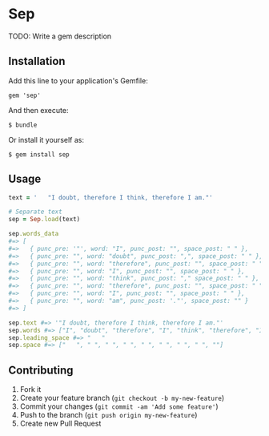# Sep

TODO: Write a gem description

## Installation

Add this line to your application's Gemfile:

    gem 'sep'

And then execute:

    $ bundle

Or install it yourself as:

    $ gem install sep

## Usage

```ruby
text = '   "I doubt, therefore I think, therefore I am."'

# Separate text 
sep = Sep.load(text) 

sep.words_data
#=> [
#=>   { punc_pre: '"', word: "I", punc_post: "", space_post: " " },
#=>   { punc_pre: "", word: "doubt", punc_post: ",", space_post: " " },
#=>   { punc_pre: "", word: "therefore", punc_post: "", space_post: " " },
#=>   { punc_pre: "", word: "I", punc_post: "", space_post: " " },
#=>   { punc_pre: "", word: "think", punc_post: "," space_post: " " },
#=>   { punc_pre: "", word: "therefore", punc_post: "", space_post: " " },
#=>   { punc_pre: "", word: "I", punc_post: "", space_post: " " },
#=>   { punc_pre: "", word: "am", punc_post: '."', space_post: "" }
#=> ]

sep.text #=> '"I doubt, therefore I think, therefore I am."'
sep.words #=> ["I", "doubt", "therefore", "I", "think", "therefore", "I", "am"]
sep.leading_space #=> "   "
sep.space #=> ["   ", " ", " ", " ", " ", " ", " ", " ", ""]
```

## Contributing

1. Fork it
2. Create your feature branch (`git checkout -b my-new-feature`)
3. Commit your changes (`git commit -am 'Add some feature'`)
4. Push to the branch (`git push origin my-new-feature`)
5. Create new Pull Request
